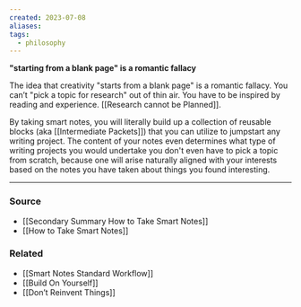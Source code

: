 ```yaml
---
created: 2023-07-08
aliases: 
tags:
  - philosophy
---
```

**"starting from a blank page" is a romantic fallacy**

The idea that creativity "starts from a blank page" is a romantic fallacy. You can’t "pick a topic for research" out of thin air. You have to be inspired by reading and experience. [[Research cannot be Planned]].

By taking smart notes, you will literally build up a collection of reusable blocks (aka [[Intermediate Packets]]) that you can utilize to jumpstart any writing project. The content of your notes even determines what type of writing projects you would undertake you don't even have to pick a topic from scratch, because one will arise naturally aligned with your interests based on the notes you have taken about things you found interesting. 

---

### Source
- [[Secondary Summary How to Take Smart Notes]]
- [[How to Take Smart Notes]]

### Related
- [[Smart Notes Standard Workflow]] 
- [[Build On Yourself]] 
- [[Don’t Reinvent Things]]